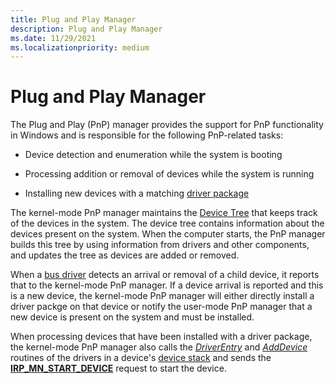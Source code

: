 ```yaml
---
title: Plug and Play Manager
description: Plug and Play Manager
ms.date: 11/29/2021
ms.localizationpriority: medium
---
```


# Plug and Play Manager


The Plug and Play (PnP) manager provides the support for PnP functionality in Windows and is responsible for the following PnP-related tasks:

-   Device detection and enumeration while the system is booting

-   Processing addition or removal of devices while the system is running

-   Installing new devices with a matching [driver package](driver-packages.md)

The kernel-mode PnP manager maintains the [Device Tree](../kernel/device-tree.md) that keeps track of the devices in the system. The device tree contains information about the devices present on the system. When the computer starts, the PnP manager builds this tree by using information from drivers and other components, and updates the tree as devices are added or removed.

When a [bus driver](/windows-hardware/drivers/kernel/bus-drivers) detects an arrival or removal of a child device, it reports that to the kernel-mode PnP manager.  If a device arrival is reported and this is a new device, the kernel-mode PnP manager will either directly install a driver packge on that device or notify the user-mode PnP manager that a new device is present on the system and must be installed.

When processing devices that have been installed with a driver package, the kernel-mode PnP manager also calls the [*DriverEntry*](/windows-hardware/drivers/ddi/wdm/nc-wdm-driver_initialize) and [*AddDevice*](/windows-hardware/drivers/ddi/wdm/nc-wdm-driver_add_device) routines of the drivers in a device's [device stack](/windows-hardware/drivers/gettingstarted/device-nodes-and-device-stacks) and sends the [**IRP_MN_START_DEVICE**](../kernel/irp-mn-start-device.md) request to start the device.


 

